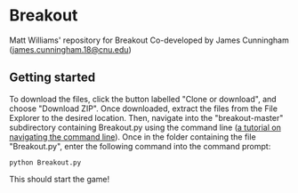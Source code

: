 # Breakout
Matt Williams' repository for Breakout
Co-developed by James Cunningham (james.cunningham.18@cnu.edu)

## Getting started
To download the files, click the button labelled "Clone or download", and choose "Download ZIP". Once downloaded, extract the files from the File Explorer to the desired location. Then, navigate into the "breakout-master" subdirectory containing Breakout.py using the command line ([a tutorial on navigating the command line](https://www.computerhope.com/issues/chusedos.htm)). Once in the folder containing the file "Breakout.py", enter the following command into the command prompt:

`python Breakout.py`

This should start the game!
